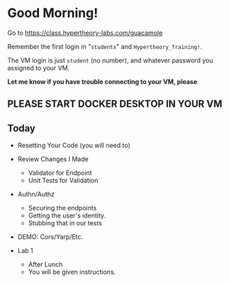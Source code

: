# Good Morning!

Go to https://class.hypertheory-labs.com/guacamole

Remember the first login in "`studentx`" and `Hypertheory_Training!`.

The VM login is just `student` (no number), and whatever password you assigned to your VM.

**Let me know if you have trouble connecting to your VM, please**

## PLEASE START DOCKER DESKTOP IN YOUR VM 


## Today

- Resetting Your Code (you will need to)
- Review Changes I Made
    - Validator for Endpoint
    - Unit Tests for Validation

- Authn/Authz
    - Securing the endpoints
    - Getting the user's identity.
    - Stubbing that in our tests

- DEMO: Cors/Yarp/Etc.

- Lab 1
    - After Lunch
    - You will be given instructions.



